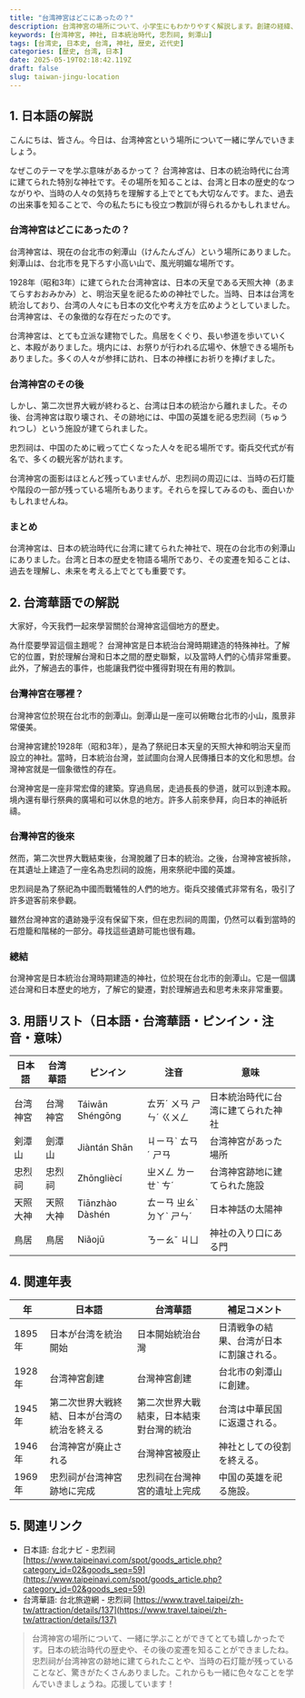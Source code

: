 ```yaml
---
title: "台湾神宮はどこにあったの？"
description: 台湾神宮の場所について、小学生にもわかりやすく解説します。創建の経緯、跡地の現在、歴史的背景を学びましょう。
keywords: [台湾神宮, 神社, 日本統治時代, 忠烈祠, 剣潭山]
tags: [台湾史, 日本史, 台湾, 神社, 歴史, 近代史]
categories: [歴史, 台湾, 日本]
date: 2025-05-19T02:18:42.119Z
draft: false
slug: taiwan-jingu-location
---
```


## 1. 日本語の解説

こんにちは、皆さん。今日は、台湾神宮という場所について一緒に学んでいきましょう。

なぜこのテーマを学ぶ意味があるかって？ 台湾神宮は、日本の統治時代に台湾に建てられた特別な神社です。その場所を知ることは、台湾と日本の歴史的なつながりや、当時の人々の気持ちを理解する上でとても大切なんです。また、過去の出来事を知ることで、今の私たちにも役立つ教訓が得られるかもしれません。

### 台湾神宮はどこにあったの？

台湾神宮は、現在の台北市の剣潭山（けんたんざん）という場所にありました。剣潭山は、台北市を見下ろす小高い山で、風光明媚な場所です。

1928年（昭和3年）に建てられた台湾神宮は、日本の天皇である天照大神（あまてらすおおみかみ）と、明治天皇を祀るための神社でした。当時、日本は台湾を統治しており、台湾の人々にも日本の文化や考え方を広めようとしていました。台湾神宮は、その象徴的な存在だったのです。

台湾神宮は、とても立派な建物でした。鳥居をくぐり、長い参道を歩いていくと、本殿がありました。境内には、お祭りが行われる広場や、休憩できる場所もありました。多くの人々が参拝に訪れ、日本の神様にお祈りを捧げました。

### 台湾神宮のその後

しかし、第二次世界大戦が終わると、台湾は日本の統治から離れました。その後、台湾神宮は取り壊され、その跡地には、中国の英雄を祀る忠烈祠（ちゅうれつし）という施設が建てられました。

忠烈祠は、中国のために戦って亡くなった人々を祀る場所です。衛兵交代式が有名で、多くの観光客が訪れます。

台湾神宮の面影はほとんど残っていませんが、忠烈祠の周辺には、当時の石灯籠や階段の一部が残っている場所もあります。それらを探してみるのも、面白いかもしれませんね。

### まとめ

台湾神宮は、日本の統治時代に台湾に建てられた神社で、現在の台北市の剣潭山にありました。台湾と日本の歴史を物語る場所であり、その変遷を知ることは、過去を理解し、未来を考える上でとても重要です。

## 2. 台湾華語での解説

大家好，今天我們一起來學習關於台灣神宮這個地方的歷史。

為什麼要學習這個主題呢？ 台灣神宮是日本統治台灣時期建造的特殊神社。了解它的位置，對於理解台灣和日本之間的歷史聯繫，以及當時人們的心情非常重要。此外，了解過去的事件，也能讓我們從中獲得對現在有用的教訓。

### 台灣神宮在哪裡？

台灣神宮位於現在台北市的劍潭山。劍潭山是一座可以俯瞰台北市的小山，風景非常優美。

台灣神宮建於1928年（昭和3年），是為了祭祀日本天皇的天照大神和明治天皇而設立的神社。當時，日本統治台灣，並試圖向台灣人民傳播日本的文化和思想。台灣神宮就是一個象徵性的存在。

台灣神宮是一座非常宏偉的建築。穿過鳥居，走過長長的參道，就可以到達本殿。境內還有舉行祭典的廣場和可以休息的地方。許多人前來參拜，向日本的神祇祈禱。

### 台灣神宮的後來

然而，第二次世界大戰結束後，台灣脫離了日本的統治。之後，台灣神宮被拆除，在其遺址上建造了一座名為忠烈祠的設施，用來祭祀中國的英雄。

忠烈祠是為了祭祀為中國而戰犧牲的人們的地方。衛兵交接儀式非常有名，吸引了許多遊客前來參觀。

雖然台灣神宮的遺跡幾乎沒有保留下來，但在忠烈祠的周圍，仍然可以看到當時的石燈籠和階梯的一部分。尋找這些遺跡可能也很有趣。

### 總結

台灣神宮是日本統治台灣時期建造的神社，位於現在台北市的劍潭山。它是一個講述台灣和日本歷史的地方，了解它的變遷，對於理解過去和思考未來非常重要。

## 3. 用語リスト（日本語・台湾華語・ピンイン・注音・意味）

| 日本語 | 台湾華語 | ピンイン | 注音 | 意味 |
|---|---|---|---|---|
| 台湾神宮 | 台灣神宮 | Táiwān Shéngōng | ㄊㄞˊ ㄨㄢ ㄕㄣˊ ㄍㄨㄥ | 日本統治時代に台湾に建てられた神社 |
| 剣潭山 | 劍潭山 | Jiàntán Shān | ㄐㄧㄢˋ ㄊㄢˊ ㄕㄢ | 台湾神宮があった場所 |
| 忠烈祠 | 忠烈祠 | Zhōngliècí | ㄓㄨㄥ ㄌㄧㄝˋ ㄘˊ | 台湾神宮跡地に建てられた施設 |
| 天照大神 | 天照大神 | Tiānzhào Dàshén | ㄊㄧㄢ ㄓㄠˋ ㄉㄚˋ ㄕㄣˊ | 日本神話の太陽神 |
| 鳥居 | 鳥居 | Niǎojū | ㄋㄧㄠˇ ㄐㄩ | 神社の入り口にある門 |

## 4. 関連年表

| 年 | 日本語 | 台湾華語 | 補足コメント |
|---|---|---|---|
| 1895年 | 日本が台湾を統治開始 | 日本開始統治台灣 | 日清戦争の結果、台湾が日本に割譲される。 |
| 1928年 | 台湾神宮創建 | 台灣神宮創建 | 台北市の剣潭山に創建。 |
| 1945年 | 第二次世界大戦終結、日本が台湾の統治を終える | 第二次世界大戰結束，日本結束對台灣的統治 | 台湾は中華民国に返還される。 |
| 1946年 | 台湾神宮が廃止される | 台灣神宮被廢止 | 神社としての役割を終える。 |
| 1969年 | 忠烈祠が台湾神宮跡地に完成 | 忠烈祠在台灣神宮的遺址上完成 | 中国の英雄を祀る施設。 |

## 5. 関連リンク

*   日本語: 台北ナビ - 忠烈祠 [https://www.taipeinavi.com/spot/goods_article.php?category_id=02&goods_seq=59](https://www.taipeinavi.com/spot/goods_article.php?category_id=02&goods_seq=59)
*   台湾華語: 台北旅遊網 - 忠烈祠 [https://www.travel.taipei/zh-tw/attraction/details/137](https://www.travel.taipei/zh-tw/attraction/details/137)

> 台湾神宮の場所について、一緒に学ぶことができてとても嬉しかったです。日本の統治時代の歴史や、その後の変遷を知ることができましたね。忠烈祠が台湾神宮の跡地に建てられたことや、当時の石灯籠が残っていることなど、驚きがたくさんありました。これからも一緒に色々なことを学んでいきましょうね。応援しています！